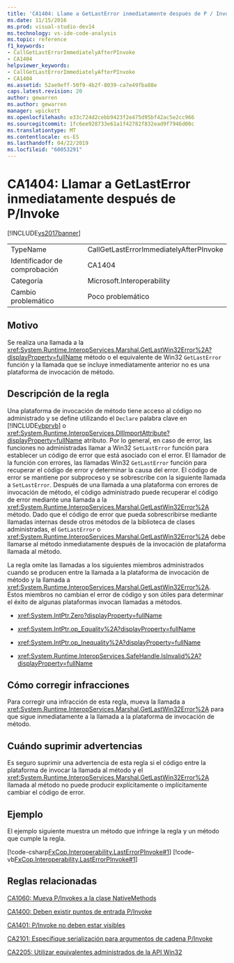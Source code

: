 ```yaml
---
title: 'CA1404: Llame a GetLastError inmediatamente después de P / Invoke | Documentos de Microsoft'
ms.date: 11/15/2016
ms.prod: visual-studio-dev14
ms.technology: vs-ide-code-analysis
ms.topic: reference
f1_keywords:
- CallGetLastErrorImmediatelyAfterPInvoke
- CA1404
helpviewer_keywords:
- CallGetLastErrorImmediatelyAfterPInvoke
- CA1404
ms.assetid: 52ae9eff-50f9-4b2f-8039-ca7e49fba88e
caps.latest.revision: 20
author: gewarren
ms.author: gewarren
manager: wpickett
ms.openlocfilehash: e33c724d2cebb9423f2e475d95bf42ac5e2cc966
ms.sourcegitcommit: 1fc6ee928733e61a1f42782f832ead9f7946d00c
ms.translationtype: MT
ms.contentlocale: es-ES
ms.lasthandoff: 04/22/2019
ms.locfileid: "60053291"
---
```

# <a name="ca1404-call-getlasterror-immediately-after-pinvoke"></a>CA1404: Llamar a GetLastError inmediatamente después de P/Invoke
[!INCLUDE[vs2017banner](../includes/vs2017banner.md)]

|||
|-|-|
|TypeName|CallGetLastErrorImmediatelyAfterPInvoke|
|Identificador de comprobación|CA1404|
|Categoría|Microsoft.Interoperability|
|Cambio problemático|Poco problemático|

## <a name="cause"></a>Motivo
 Se realiza una llamada a la <xref:System.Runtime.InteropServices.Marshal.GetLastWin32Error%2A?displayProperty=fullName> método o el equivalente de Win32 `GetLastError` función y la llamada que se incluye inmediatamente anterior no es una plataforma de invocación de método.

## <a name="rule-description"></a>Descripción de la regla
 Una plataforma de invocación de método tiene acceso al código no administrado y se define utilizando el `Declare` palabra clave en [!INCLUDE[vbprvb](../includes/vbprvb-md.md)] o <xref:System.Runtime.InteropServices.DllImportAttribute?displayProperty=fullName> atributo. Por lo general, en caso de error, las funciones no administradas llamar a Win32 `SetLastError` función para establecer un código de error que está asociado con el error. El llamador de la función con errores, las llamadas Win32 `GetLastError` función para recuperar el código de error y determinar la causa del error. El código de error se mantiene por subproceso y se sobrescribe con la siguiente llamada a `SetLastError`. Después de una llamada a una plataforma con errores de invocación de método, el código administrado puede recuperar el código de error mediante una llamada a la <xref:System.Runtime.InteropServices.Marshal.GetLastWin32Error%2A> método. Dado que el código de error que pueda sobrescribirse mediante llamadas internas desde otros métodos de la biblioteca de clases administradas, el `GetLastError` o <xref:System.Runtime.InteropServices.Marshal.GetLastWin32Error%2A> debe llamarse al método inmediatamente después de la invocación de plataforma llamada al método.

 La regla omite las llamadas a los siguientes miembros administrados cuando se producen entre la llamada a la plataforma de invocación de método y la llamada a <xref:System.Runtime.InteropServices.Marshal.GetLastWin32Error%2A>. Estos miembros no cambian el error de código y son útiles para determinar el éxito de algunas plataformas invocan llamadas a métodos.

- <xref:System.IntPtr.Zero?displayProperty=fullName>

- <xref:System.IntPtr.op_Equality%2A?displayProperty=fullName>

- <xref:System.IntPtr.op_Inequality%2A?displayProperty=fullName>

- <xref:System.Runtime.InteropServices.SafeHandle.IsInvalid%2A?displayProperty=fullName>

## <a name="how-to-fix-violations"></a>Cómo corregir infracciones
 Para corregir una infracción de esta regla, mueva la llamada a <xref:System.Runtime.InteropServices.Marshal.GetLastWin32Error%2A> para que sigue inmediatamente a la llamada a la plataforma de invocación de método.

## <a name="when-to-suppress-warnings"></a>Cuándo suprimir advertencias
 Es seguro suprimir una advertencia de esta regla si el código entre la plataforma de invocar la llamada al método y el <xref:System.Runtime.InteropServices.Marshal.GetLastWin32Error%2A> llamada al método no puede producir explícitamente o implícitamente cambiar el código de error.

## <a name="example"></a>Ejemplo
 El ejemplo siguiente muestra un método que infringe la regla y un método que cumple la regla.

 [!code-csharp[FxCop.Interoperability.LastErrorPInvoke#1](../snippets/csharp/VS_Snippets_CodeAnalysis/FxCop.Interoperability.LastErrorPInvoke/cs/FxCop.Interoperability.LastErrorPInvoke.cs#1)]
 [!code-vb[FxCop.Interoperability.LastErrorPInvoke#1](../snippets/visualbasic/VS_Snippets_CodeAnalysis/FxCop.Interoperability.LastErrorPInvoke/vb/FxCop.Interoperability.LastErrorPInvoke.vb#1)]

## <a name="related-rules"></a>Reglas relacionadas
 [CA1060: Mueva P/Invokes a la clase NativeMethods](../code-quality/ca1060-move-p-invokes-to-nativemethods-class.md)

 [CA1400: Deben existir puntos de entrada P/Invoke](../code-quality/ca1400-p-invoke-entry-points-should-exist.md)

 [CA1401: P/Invoke no deben estar visibles](../code-quality/ca1401-p-invokes-should-not-be-visible.md)

 [CA2101: Especifique serialización para argumentos de cadena P/Invoke](../code-quality/ca2101-specify-marshaling-for-p-invoke-string-arguments.md)

 [CA2205: Utilizar equivalentes administrados de la API Win32](../code-quality/ca2205-use-managed-equivalents-of-win32-api.md)
